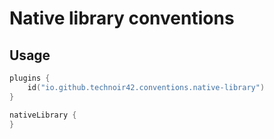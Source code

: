 Native library conventions
==========================

## Usage

```kotlin
plugins {
    id("io.github.technoir42.conventions.native-library")
}

nativeLibrary {
}
```
